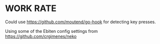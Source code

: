 # WORK RATE

Could use https://github.com/moutend/go-hook for detecting key presses.

Using some of the Ebiten config settings from https://github.com/crgimenes/neko
